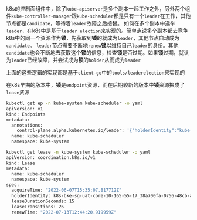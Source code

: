 k8s的控制面组件中，除了```kube-apiserver```是多个副本一起工作之外，另外两个组件```kube-controller-manager```跟```kube-scheduler```都是只有一个```leader```在工作，其他节点都是```candidate```，等待着```leader```故障之后接替。
如何在多个副本中选举```leader```，在k8s中是基于```leader election```来实现的。简单点说多个副本都去竞争k8s中的同一个资源作为**锁**，先获取到**锁**的就成为```leader```，其他节点自动成为```candidate```。
```leader```节点需要不断地```renew```**锁**以维持自己```leader```的身份。其他```candidate```也会不断地去获取这个**锁**的信息，检查**锁**是否过期。如果**锁**过期，就认为```leader```已经故障，并尝试成为**锁**的```holder```从而成为```leader```

上面的这些逻辑的实现都是基于```client-go```中的```tools/leaderelection```来实现的

在k8s早期的版本中，**锁**是```endpoint```资源，而在后期较新的版本中**锁**资源换成了```lease```资源

```bash
kubectl get ep -n kube-system kube-scheduler -o yaml
apiVersion: v1
kind: Endpoints
metadata:
  annotations:
    control-plane.alpha.kubernetes.io/leader: '{"holderIdentity":"kube-content-rc-live-10-161-19-241-node2_06b9ed11-14d2-428a-a98b-46f14b6e207d","leaseDurationSeconds":15,"acquireTime":"2022-04-27T10:45:38Z","renewTime":"2022-07-13T12:38:21Z","leaderTransitions":49}'
  name: kube-scheduler
  namespace: kube-system

```


```bash
kubectl get lease -n kube-system kube-scheduler -o yaml
apiVersion: coordination.k8s.io/v1
kind: Lease
metadata:
  name: kube-scheduler
  namespace: kube-system
spec:
  acquireTime: "2022-06-07T15:35:07.817712Z"
  holderIdentity: k8s-bke-sg-uat-core-10-165-55-17_38a700fa-0756-48cb-a23c-cd77879ecc01
  leaseDurationSeconds: 15
  leaseTransitions: 26
  renewTime: "2022-07-13T12:44:20.919959Z"
```